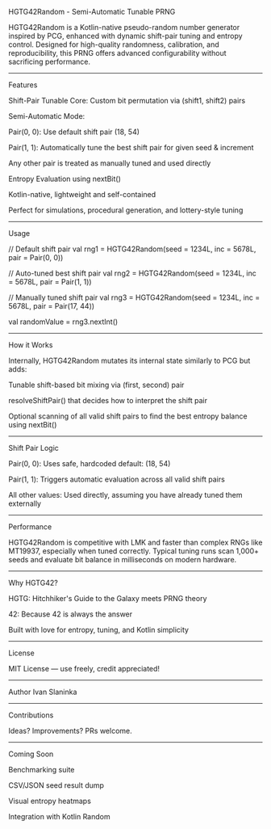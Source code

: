 HGTG42Random - Semi-Automatic Tunable PRNG

HGTG42Random is a Kotlin-native pseudo-random number generator inspired by PCG, enhanced with dynamic shift-pair tuning and entropy control. Designed for high-quality randomness, calibration, and reproducibility, this PRNG offers advanced configurability without sacrificing performance.


---

Features

Shift-Pair Tunable Core: Custom bit permutation via (shift1, shift2) pairs

Semi-Automatic Mode:

Pair(0, 0): Use default shift pair (18, 54)

Pair(1, 1): Automatically tune the best shift pair for given seed & increment

Any other pair is treated as manually tuned and used directly


Entropy Evaluation using nextBit()

Kotlin-native, lightweight and self-contained

Perfect for simulations, procedural generation, and lottery-style tuning



---

Usage

// Default shift pair
val rng1 = HGTG42Random(seed = 1234L, inc = 5678L, pair = Pair(0, 0))

// Auto-tuned best shift pair
val rng2 = HGTG42Random(seed = 1234L, inc = 5678L, pair = Pair(1, 1))

// Manually tuned shift pair
val rng3 = HGTG42Random(seed = 1234L, inc = 5678L, pair = Pair(17, 44))

val randomValue = rng3.nextInt()


---

How it Works

Internally, HGTG42Random mutates its internal state similarly to PCG but adds:

Tunable shift-based bit mixing via (first, second) pair

resolveShiftPair() that decides how to interpret the shift pair

Optional scanning of all valid shift pairs to find the best entropy balance using nextBit()



---

Shift Pair Logic

Pair(0, 0): Uses safe, hardcoded default: (18, 54)

Pair(1, 1): Triggers automatic evaluation across all valid shift pairs

All other values: Used directly, assuming you have already tuned them externally



---

Performance

HGTG42Random is competitive with LMK and faster than complex RNGs like MT19937, especially when tuned correctly. Typical tuning runs scan 1,000+ seeds and evaluate bit balance in milliseconds on modern hardware.


---

Why HGTG42?

HGTG: Hitchhiker's Guide to the Galaxy meets PRNG theory

42: Because 42 is always the answer

Built with love for entropy, tuning, and Kotlin simplicity



---

License

MIT License — use freely, credit appreciated!


---

Author
Ivan Slaninka

---

Contributions

Ideas? Improvements? PRs welcome.


---

Coming Soon

Benchmarking suite

CSV/JSON seed result dump

Visual entropy heatmaps

Integration with Kotlin Random
